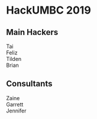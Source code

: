 # HackUMBC 2019


## Main Hackers
Tai <br/>
Feliz <br/>
Tilden <br/>
Brian <br/>

## Consultants
Zaine <br/>
Garrett <br/>
Jennifer <br/>

